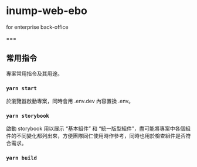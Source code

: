 # inump-web-ebo

for enterprise back-office

===

## 常用指令

專案常用指令及其用途。

### `yarn start`

於瀏覽器啟動專案，同時會用 .env.dev 內容置換 .env。

### `yarn storybook`

啟動 storybook 用以展示 “基本組件” 和 “統一版型組件”，盡可能將專案中各個組件的不同變化都列出來，方便團隊同仁使用時作參考，同時也用於檢查組件是否符合需求。

### `yarn build`
